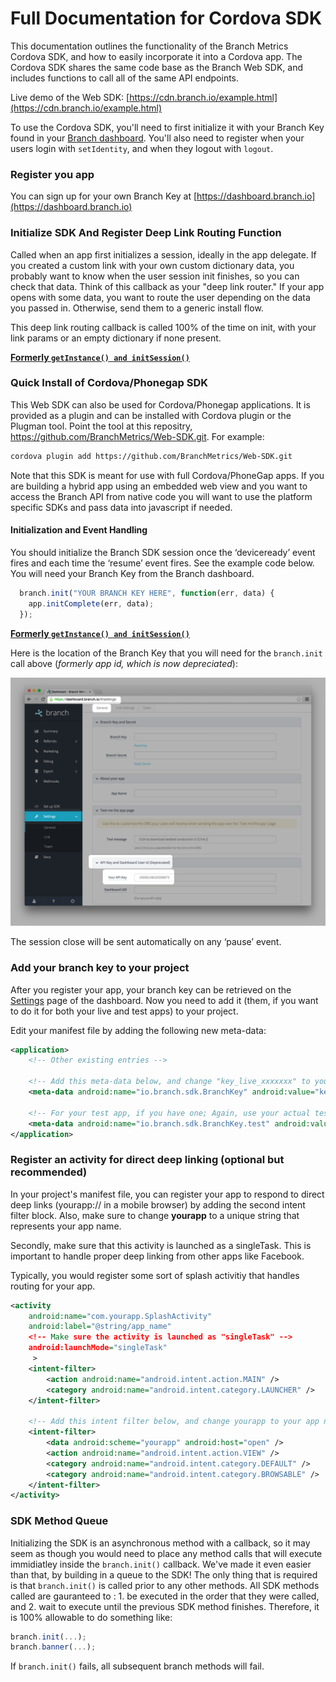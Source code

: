 # Full Documentation for Cordova SDK

This documentation outlines the functionality of the Branch Metrics Cordova SDK, and how to easily incorporate it into a Cordova app. The Cordova SDK shares the same code base as the Branch Web SDK, and includes functions to call all of the same API endpoints.

Live demo of the Web SDK: [https://cdn.branch.io/example.html](https://cdn.branch.io/example.html)

To use the Cordova SDK, you'll need to first initialize it with your Branch Key found in your [Branch dashboard](https://dashboard.branch.io/#/settings). You'll also need to register when your users login with `setIdentity`, and when they logout with `logout`.

### Register you app

You can sign up for your own Branch Key at [https://dashboard.branch.io](https://dashboard.branch.io)

### Initialize SDK And Register Deep Link Routing Function

Called when an app first initializes a session, ideally in the app delegate. If you created a custom link with your own custom dictionary data, you probably want to know when the user session init finishes, so you can check that data. Think of this callback as your "deep link router." If your app opens with some data, you want to route the user depending on the data you passed in. Otherwise, send them to a generic install flow.

This deep link routing callback is called 100% of the time on init, with your link params or an empty dictionary if none present.

**[Formerly `getInstance() and initSession()`](CORDOVA_UPGRADE_GUIDE.md)**

### Quick Install of Cordova/Phonegap SDK

This Web SDK can also be used for Cordova/Phonegap applications.  It is provided as a plugin and can be installed with Cordova plugin or the Plugman tool.  Point the tool at this repositry, https://github.com/BranchMetrics/Web-SDK.git.  For example:

```sh
cordova plugin add https://github.com/BranchMetrics/Web-SDK.git
```

Note that this SDK is meant for use with full Cordova/PhoneGap apps.  If you are building a hybrid app using an embedded web view and you want to access the Branch API from native code you will want to use the platform specific SDKs and pass data into javascript if needed.

#### Initialization and Event Handling

You should initialize the Branch SDK session once the ‘deviceready’ event fires and each time the ‘resume’ event fires.  See the example code below. You will need your Branch Key from the Branch dashboard.

```js
  branch.init("YOUR BRANCH KEY HERE", function(err, data) {
  	app.initComplete(err, data);
  });
```
**[Formerly `getInstance() and initSession()`](CORDOVA_UPGRADE_GUIDE.md)**

Here is the location of the Branch Key that you will need for the `branch.init` call above (_formerly app id, which is now depreciated_):

![app id](resources/app_id.png)

The session close will be sent automatically on any ‘pause’ event.

### Add your branch key to your project

After you register your app, your branch key can be retrieved on the [Settings](https://dashboard.branch.io/#/settings) page of the dashboard. Now you need to add it (them, if you want to do it for both your live and test apps) to your project.

Edit your manifest file by adding the following new meta-data:
```xml
<application>
    <!-- Other existing entries -->

    <!-- Add this meta-data below, and change "key_live_xxxxxxx" to your actual live branch key -->
    <meta-data android:name="io.branch.sdk.BranchKey" android:value="key_live_xxxxxxx" />

    <!-- For your test app, if you have one; Again, use your actual test branch key -->
    <meta-data android:name="io.branch.sdk.BranchKey.test" android:value="key_test_yyyyyyy" />
</application>
```

### Register an activity for direct deep linking (optional but recommended)

In your project's manifest file, you can register your app to respond to direct deep links (yourapp:// in a mobile browser) by adding the second intent filter block. Also, make sure to change **yourapp** to a unique string that represents your app name.

Secondly, make sure that this activity is launched as a singleTask. This is important to handle proper deep linking from other apps like Facebook.

Typically, you would register some sort of splash activitiy that handles routing for your app.

```xml
<activity
	android:name="com.yourapp.SplashActivity"
	android:label="@string/app_name"
	<!-- Make sure the activity is launched as "singleTask" -->
	android:launchMode="singleTask"
	 >
	<intent-filter>
		<action android:name="android.intent.action.MAIN" />
		<category android:name="android.intent.category.LAUNCHER" />
	</intent-filter>

	<!-- Add this intent filter below, and change yourapp to your app name -->
	<intent-filter>
		<data android:scheme="yourapp" android:host="open" />
		<action android:name="android.intent.action.VIEW" />
		<category android:name="android.intent.category.DEFAULT" />
		<category android:name="android.intent.category.BROWSABLE" />
	</intent-filter>
</activity>
```

### SDK Method Queue

Initializing the SDK is an asynchronous method with a callback, so it may seem as though you would need to place any method calls that will execute immidiatley inside the `branch.init()` callback. We've made it even easier than that, by building in a queue to the SDK! The only thing that is required is that `branch.init()` is called prior to any other methods. All SDK methods called are gauranteed to : 1. be executed in the order that they were called, and 2. wait to execute until the previous SDK method finishes. Therefore, it is 100% allowable to do something like:

```js
branch.init(...);
branch.banner(...);
```

If `branch.init()` fails, all subsequent branch methods will fail.

